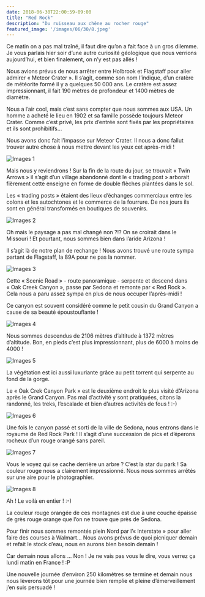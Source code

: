 ```yaml
---
date: 2018-06-30T22:00:59-09:00
title: "Red Rock"
description: "Du ruisseau aux chêne au rocher rouge"
featured_image: '/images/06/30/8.jpeg'
---
```


Ce matin on a pas mal traîné, il faut dire qu’on a fait face à un gros dilemme. Je vous parlais hier soir d’une autre curiosité géologique que nous verrions aujourd’hui, et bien finalement, on n’y est pas allés !

Nous avions prévus de nous arrêter entre Holbrook et Flagstaff pour aller admirer « Meteor Crater ». Il s’agit, comme son nom l’indique, d’un cratère de météorite formé il y a quelques 50 000 ans. Le cratère est assez impressionnant, il fait 190 mètres de profondeur et 1400 mètres de diamètre. 

Nous a l’air cool, mais c’est sans compter que nous sommes aux USA. Un homme a acheté le lieu en 1902 et sa famille possède toujours Meteor Crater. Comme c’est privé, les prix d’entrée sont fixés par les propriétaires et ils sont prohibitifs...

Nous avons donc fait l’impasse sur Meteor Crater. Il nous a donc fallut trouver autre chose à nous mettre devant les yeux cet après-midi !

![Images 1](/images/06/30/1.jpeg)

Mais nous y reviendrons ! Sur la fin de la route du jour, se trouvait « Twin Arrows » il s’agit d’un village abandonné dont le « trading post » arborait fièrement cette enseigne en forme de double flèches plantées dans le sol.

Les « trading posts » étaient des lieux d’échanges commerciaux entre les colons et les autochtones et le commerce de la fourrure. De nos jours ils sont en général transformés en boutiques de souvenirs. 

![Images 2](/images/06/30/2.jpeg)

Oh mais le paysage a pas mal changé non ?!? On se croirait dans le Missouri ! Et pourtant, nous sommes bien dans l’aride Arizona !

Il s’agit là de notre plan de rechange ! Nous avons trouvé une route sympa partant de Flagstaff, la 89A pour ne pas la nommer.

![Images 3](/images/06/30/3.jpeg)

Cette « Scenic Road » - route panoramique - serpente et descend dans « Oak Creek Canyon », passe par Sedona et remonte par « Red Rock ». Cela nous a paru assez sympa en plus de nous occuper l’après-midi !

Ce canyon est souvent considéré comme le petit cousin du Grand Canyon a cause de sa beauté époustouflante !

![Images 4](/images/06/30/4.jpeg)

Nous sommes descendus de 2106 mètres d’altitude à 1372 mètres d’altitude. Bon, en pieds c’est plus impressionnant, plus de 6000 à moins de 4000 !

![Images 5](/images/06/30/5.jpeg)

La végétation est ici aussi luxuriante grâce au petit torrent qui serpente au fond de la gorge. 

Le « Oak Crek Canyon Park » est le deuxième endroit le plus visité d’Arizona après le Grand Canyon. Pas mal d’activité y sont pratiquées, citons la randonné, les treks, l’escalade et bien d’autres activités de fous ! :-)

![Images 6](/images/06/30/6.jpeg)

Une fois le canyon passé et sorti de la ville de Sedona, nous entrons dans le royaume de Red Rock Park ! Il s’agit d’une succession de pics et d’éperons rocheux d’un rouge orangé sans pareil.

![Images 7](/images/06/30/7.jpeg)

Vous le voyez qui se cache derrière un arbre ? C’est la star du park ! Sa couleur rouge nous a clairement impressionné. Nous nous sommes arrêtés sur une aire pour le photographier. 

![Images 8](/images/06/30/8.jpeg)

Ah ! Le voilà en entier ! :-)

La couleur rouge orangée de ces montagnes est due à une couche épaisse de grès rouge orange que l’on ne trouve que près de Sedona.

Pour finir nous sommes remontés plein Nord par l’« Interstate » pour aller faire des courses à Walmart... Nous avons prévus de quoi picniquer demain et refait le stock d’eau, nous en aurons bien besoin demain !

Car demain nous allons ... Non ! Je ne vais pas vous le dire, vous verrez ça lundi matin en France ! :P

Une nouvelle journée d’environ 250 kilomètres se termine et demain nous nous lèverons tôt pour une journée bien remplie et pleine d’émerveillement j’en suis persuadé !